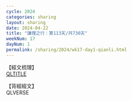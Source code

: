 ```yaml
---
cycle: 2024
categories: sharing
layout: sharing
date: 2024-04-22
title: "謙理之行：第113天/共730天"
weekNum: 17
dayNum: 1
permalink: /sharing/2024/wk17-day1-qianli.html
---
```

【經文梳理】  
[QLTITLE](QLLINK)

【背經經文】  
QLVERSE
